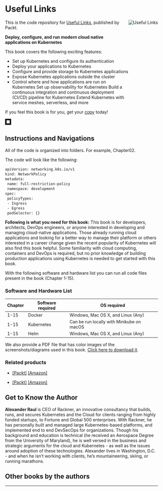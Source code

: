 # Useful Links

<a href="https://www.packtpub.com/cloud-networking/cloud-native-with-kubernetes?utm_source=github&utm_medium=repository&utm_campaign=9781786461629"><img src="" alt="Useful Links" height="256px" align="right"></a>

This is the code repository for [Useful Links](https://www.packtpub.com/cloud-networking/cloud-native-with-kubernetes?utm_source=github&utm_medium=repository&utm_campaign=9781786461629), published by Packt.

**Deploy, configure, and run modern cloud native applications on Kubernetes**



This book covers the following exciting features:
* Set up Kubernetes and configure its authentication
* Deploy your applications to Kubernetes
* Configure and provide storage to Kubernetes applications
* Expose Kubernetes applications outside the cluster
* Control where and how applications are run on Kubernetes
Set up observability for Kubernetes
Build a continuous integration and continuous deployment (CI/CD) pipeline for Kubernetes
Extend Kubernetes with service meshes, serverless, and more

If you feel this book is for you, get your [copy](https://www.amazon.com/dp/1838823077) today!

<a href="https://www.packtpub.com/?utm_source=github&utm_medium=banner&utm_campaign=GitHubBanner"><img src="https://raw.githubusercontent.com/PacktPublishing/GitHub/master/GitHub.png" 
alt="https://www.packtpub.com/" border="5" /></a>

## Instructions and Navigations
All of the code is organized into folders. For example, Chapter02.

The code will look like the following:
```
apiVersion: networking.k8s.io/v1
kind: NetworkPolicy
metadata:
 name: full-restriction-policy
 namespace: development
spec:
 policyTypes:
 - Ingress
 - Egress
 podSelector: {}
```

**Following is what you need for this book:**
This book is for developers, architects, DevOps engineers, or anyone interested in developing and managing cloud-native applications. Those already running cloud applications and looking for a better way to manage their platform or others interested in a career change given the recent popularity of Kubernetes will also find this book helpful. Some familiarity with cloud computing, containers and DevOps is required, but no prior knowledge of building production applications using Kubernetes is needed to get started with this book.

With the following software and hardware list you can run all code files present in the book (Chapter 1-15).
### Software and Hardware List
| Chapter | Software required | OS required |
| -------- | ------------------------------------ | ----------------------------------- |
| 1-15 | Docker | Windows, Mac OS X, and Linux (Any) |
| 1-15 | Kubernetes | Can be run locally with Minikube on macOS |
| 1-15 | Helm | Windows, Mac OS X, and Linux (Any) |

We also provide a PDF file that has color images of the screenshots/diagrams used in this book. [Click here to download it](https://static.packt-cdn.com/downloads/9781838823078_ColorImages.pdf).

### Related products
*  [[Packt]](http://www.packtpub.com/product/mastering-kubernetes-third-edition?utm_source=github&utm_medium=repository&utm_campaign=) [[Amazon]](https://www.amazon.com/dp/1839211253)

*  [[Packt]](http://www.packtpub.com/product/kubernetes-and-docker-an-enterprise-guide?utm_source=github&utm_medium=repository&utm_campaign=) [[Amazon]](https://www.amazon.com/dp/183921340X)



## Get to Know the Author
**Alexander Raul**
is CEO of Rackner, an innovative consultancy that builds, runs, and secures Kubernetes and the Cloud for clients ranging from highly funded startups, to Fortune and Global 500 enterprises. With Rackner, he has personally built and managed large Kubernetes-based platforms, and implemented end to end DevSecOps for organizations. Though his background and education is technical (he received an Aerospace Degree from the University of Maryland), he is well versed in the business and strategic arguments for the cloud and Kubernetes - as well as the issues around adoption of these technologies. Alexander lives in Washington, D.C. - and when he isn’t working with clients, he’s mountaineering, skiing, or running marathons.

## Other books by the authors
* * * * * 
